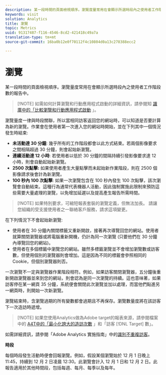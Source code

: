 ```yaml
---
description: 某一段時間的頁面檢視順序。瀏覽度量常用在會顯示所選時段內之使用者工作階段數的報表中。
keywords: visit
solution: Analytics
title: 瀏覽
topic: Metrics
uuid: 91317487-f116-4546-8cd2-421418c49a7a
translation-type: tm+mt
source-git-commit: 16ba0b12e0f70112f4c10804d0a13c278388ecc2

---
```



# 瀏覽

某一段時間的頁面檢視順序。瀏覽量度常用在會顯示所選時段內之使用者工作階段數的報告中。

> [!NOTE] 如需如何計算瀏覽和行動應用程式啟動的詳細資訊，請參閱知 [識庫中的「比較瀏覽和行動應用程式啟動](https://helpx.adobe.com/analytics/kb/compare-visits-and-mobile-app-launches.html) 」。

瀏覽量度一律與時段關聯，所以當相同訪客返回您的網站時，可以知道是否要計算為新的瀏覽。作業會在使用者第一次進入您的網站時開始，並在下列其中一個情況發生時結束:

* **未活動達 30 分鐘**: 幾乎所有的工作階段都會以此方式結束。若兩個影像要求之間相隔超過 30 分鐘，則會起始新瀏覽。
* **連續活動達 12 小時**: 若使用者以低於 30 分鐘的間隔持續引發影像要求達 12 小時，則會自動起始新瀏覽。
* **2500 次點擊:** 如果使用者產生大量點擊而未起始新作業階段，則在 2500 個影像請求後會計為新瀏覽。
* **100 秒內 100 次點擊**: 如果一次瀏覽包含在 100 秒內發生 100 次點擊，該次瀏覽會自動結束。這種行為通常代表機器人活動，因此強制實施此限制來預防這些需要大量處理的瀏覽，以免增加延遲以及提高產生報告所需時間。

> [!NOTE] 如果特別要求，可縮短報表套裝的瀏覽定義，但無法加長。 請讓您組織的受支援使用者之一聯絡客戶服務，請求這項變更。

在下列情況下不會起始新瀏覽:

* 使用者在 30 分鐘內關閉標籤又重新開啟，接著再次導覽回您的網站。使用者就算關閉瀏覽器或將電腦重新開機，仍計為同一次瀏覽 (只要他們在 30 分鐘內導覽回您的網站)。
* 使用者在多個標籤中瀏覽您的網站。雖然多標籤瀏覽並不會增加瀏覽數或訪客數，但使用個別的瀏覽器則會增加。這是因為不同的標籤會參照相同的 Cookie，但個別瀏覽器則否。

一次瀏覽不一定與瀏覽器作業階段相符。例如，如果訪客關閉瀏覽器，五分鐘後重新開啟瀏覽器並來到您的網站，則會認為是同一次瀏覽的持續。這也意味著，如果訪客停在某一網頁 35 分鐘，系統便會關閉此次瀏覽並加以處理，而當他們點進另一網頁時，則開始一次新瀏覽。

瀏覽結束時，含瀏覽過期的所有變數都會過期且不再保存。瀏覽數量度將在該訪客下一次造訪時遞增。

> [!NOTE] 如果您使用Analytics做為Adobe target的報表來源，請參閱檔案中的 [A4T中的「最小化誇大的造訪次數](https://marketing.adobe.com/resources/help/en_US/target/a4t/minimizing-inflated-visit-and-visitor-counts-a4t.html) 」和「訪客 [!DNL Target] 數」。

如需詳細資訊，請參閱「Adobe Analytics 實施指南」中的[識別不重複訪客](https://marketing.adobe.com/resources/help/en_US/sc/implement/visid_overview.html)。

**時段**

每個時段發生活動時便會回報瀏覽。例如，假設某個瀏覽始於 12 月 1 日晚上 11:45，持續到 12 月 2 日凌晨 12:30。此瀏覽會計入 12 月 1 日和 12 月 2 日。此報告適用於其他時間段，包括每週、每月、每季以及每年。
